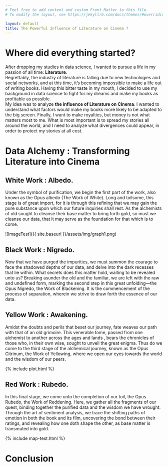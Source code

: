 ```yaml
---
# Feel free to add content and custom Front Matter to this file.
# To modify the layout, see https://jekyllrb.com/docs/themes/#overriding-theme-defaults

layout: default
title: The Powerful Influence of Literature on Cinema ?
---
```


# Where did everything started?
After dropping my studies in data science, I wanted to pursue a life in my passion of all time: **Literature**.\
Regrettably, the industry of literature is falling due to new technologies and social networks, and at this time, it’s becoming impossible to make a life out of writing books. Having this bitter taste in my mouth, I decided to use my background in data science to fight for my dreams and make my books as profitable as possible.\
My idea was to analyze **the influence of Literature on Cinema**. I wanted to understand what factors would make my books more likely to be adapted to the big screen. Finally, I want to make royalties, but money is not what matters most to me. What is most important is to spread my stories all around the world, and I need to analyze what divergences could appear, in order to protect my stories at all cost.

# Data Alchemy : Transforming Literature into Cinema

## White Work : Albedo.

Under the symbol of purification, we begin the first part of the work, also known as the Opus albedo (The Work of White). Long and toilsome, this stage is of great import, for it is through this refining that we may gain the pure substance upon which our future inquiries shall rest. As the alchemists of old sought to cleanse their base matter to bring forth gold, so must we cleanse our data, that it may serve as the foundation for that which is to come.

![ImageTest]({{ site.baseurl }}/assets/img/graph1.png)


## Black Work : Nigredo.

Now that we have purged the impurities, we must summon the courage to face the shadowed depths of our data, and delve into the dark recesses that lie within. What secrets does this matter hold, waiting to be revealed unto us?
Breaking asunder the old and the familiar, we are left with the raw and undefined form, marking the second step in this great unfolding—the Opus Nigredo, the Work of Blackening. It is the commencement of the process of separation, wherein we strive to draw forth the essence of our data.


## Yellow Work : Awakening.

Amidst the doubts and perils that beset our journey, fate weaves our path with that of an old grimoire. This venerable tome, passed from one alchemist to another across the ages and lands , bears the chronicles of those who, in their own wise, sought to unveil the great enigma. Thus do we come to the third stage of the alchemical journey, known as the Opus Citrinum, the Work of Yellowing, where we open our eyes towards the world and the wisdom of our peers.

{% include plot.html %}


## Red Work : Rubedo.

In this final stage, we come unto the completion of our toil, the Opus Rubedo, the Work of Reddening. Here, we gather all the fragments of our quest, binding together the purified data and the wisdom we have wrought. Through the art of sentiment analysis, we trace the shifting paths of emotion in both the book and its film, uncovering the bond between their ratings, and revealing how one doth shape the other, as base matter is transmuted into gold.


{% include map-test.html %}

# Conclusion
